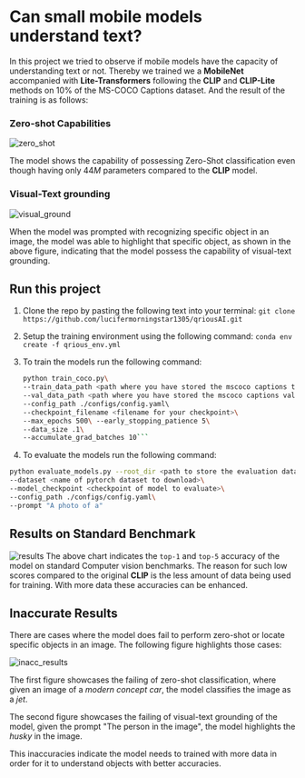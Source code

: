 # Can small mobile models understand text?

In this project we tried to observe if mobile models have the capacity of understanding text or not. Thereby we trained we a **MobileNet** accompanied with **Lite-Transformers** following the **CLIP** and **CLIP-Lite** methods on $10\%$ of the MS-COCO Captions dataset. And the result of the training is as follows:

### Zero-shot Capabilities

![zero_shot](https://github.com/lucifermorningstar1305/qriousAI/blob/main/media/zero_shot.png)

The model shows the capability of possessing Zero-Shot classification even though having only $44M$ parameters compared to the **CLIP** model.

### Visual-Text grounding
![visual_ground](https://github.com/lucifermorningstar1305/qriousAI/blob/main/media/visual_ground.png)

When the model was prompted with recognizing specific object in an image, the model was able to highlight that specific object, as shown in the above figure, indicating that the model possess the capability of visual-text grounding. 

## Run this project

1. Clone the repo by pasting the following text into your terminal:
	`git clone https://github.com/lucifermorningstar1305/qriousAI.git`

2. Setup the training environment using the following command:
	`conda env create -f qrious_env.yml`

3. To train the models run the following command:

	```bash
	python train_coco.py\ 
	--train_data_path <path where you have stored the mscoco captions training dataset as a csv>\ 
	--val_data_path <path where you have stored the mscoco captions validation dataset as a csv>\ 
	--config_path ./configs/config.yaml\ 
	--checkpoint_filename <filename for your checkpoint>\ 
	--max_epochs 500\ --early_stopping_patience 5\ 
	--data_size .1\ 
	--accumulate_grad_batches 10```

4. To evaluate the models run the following command:
```bash
python evaluate_models.py --root_dir <path to store the evaluation dataset>\ 
--dataset <name of pytorch dataset to download>\ 
--model_checkpoint <checkpoint of model to evaluate>\
--config_path ./configs/config.yaml\
--prompt "A photo of a"
```

## Results on Standard Benchmark
![results](https://github.com/lucifermorningstar1305/qriousAI/blob/main/media/zero_shot_accs_chart.png)
The above chart indicates the `top-1` and `top-5` accuracy of the model on standard Computer vision benchmarks. The reason for such low scores compared to the original **CLIP** is the less amount of data being used for training. With more data these accuracies can be enhanced.

## Inaccurate Results

There are cases where the model does fail to perform zero-shot or locate specific objects in an image. The following figure highlights those cases:

![inacc_results](https://github.com/lucifermorningstar1305/qriousAI/blob/main/media/inaccurate_results.png)

The first figure showcases the failing of zero-shot classification, where given an image of a *modern concept car*, the model classifies the image as a *jet*. 

The second figure showcases the failing of visual-text grounding of the model, given the prompt "The person in the image", the model highlights the *husky* in the image.

This inaccuracies indicate the model needs to trained with more data in order for it to understand objects with better accuracies.


